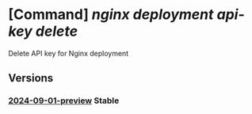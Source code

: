 # [Command] _nginx deployment api-key delete_

Delete API key for Nginx deployment

## Versions

### [2024-09-01-preview](/Resources/mgmt-plane/L3N1YnNjcmlwdGlvbnMve30vcmVzb3VyY2Vncm91cHMve30vcHJvdmlkZXJzL25naW54Lm5naW54cGx1cy9uZ2lueGRlcGxveW1lbnRzL3t9L2FwaWtleXMve30=/2024-09-01-preview.xml) **Stable**

<!-- mgmt-plane /subscriptions/{}/resourcegroups/{}/providers/nginx.nginxplus/nginxdeployments/{}/apikeys/{} 2024-09-01-preview -->
